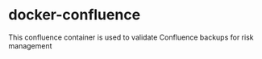 # docker-confluence
This confluence container is used to validate Confluence backups for risk management
